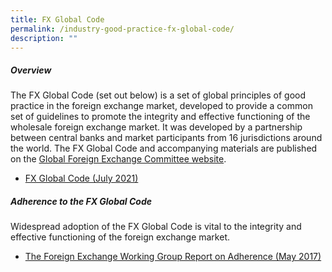 ```yaml
---
title: FX Global Code
permalink: /industry-good-practice-fx-global-code/
description: ""
---
```

##### Overview

The FX Global Code (set out below) is a set of global principles of good practice in the foreign exchange market, developed to provide a common set of guidelines to promote the integrity and effective functioning of the wholesale foreign exchange market. It was developed by a partnership between central banks and market participants from 16 jurisdictions around the world. The FX Global Code and accompanying materials are published on the [Global Foreign Exchange Committee website](http://www.globalfxc.org/).
*   [FX Global Code (July 2021)](/files/fx_global.pdf)

##### Adherence to the FX Global Code

Widespread adoption of the FX Global Code is vital to the integrity and effective functioning of the foreign exchange market.
*   [The Foreign Exchange Working Group Report on Adherence (May 2017)](/files/fx_adherence.pdf)
